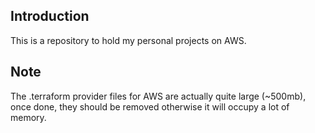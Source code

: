 ## Introduction

This is a repository to hold my personal projects on AWS.


## Note

The .terraform provider files for AWS are actually quite large (~500mb), once done, they should be removed otherwise it will occupy a lot of memory.
